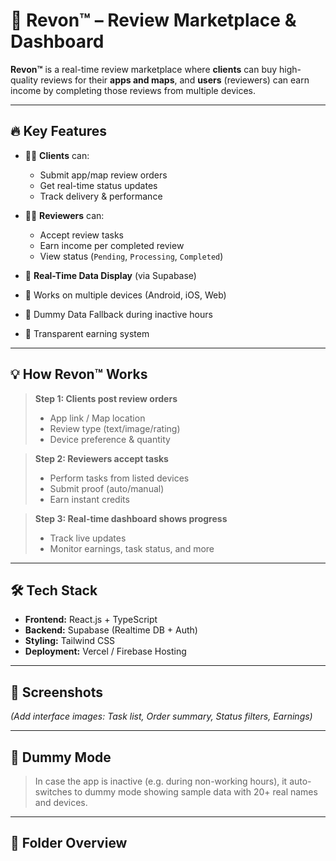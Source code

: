# 🌟 Revon™ – Review Marketplace & Dashboard

**Revon™** is a real-time review marketplace where **clients** can buy high-quality reviews for their **apps and maps**, and **users** (reviewers) can earn income by completing those reviews from multiple devices.

---

## 🔥 Key Features

- 🧑‍💼 **Clients** can:
  - Submit app/map review orders
  - Get real-time status updates
  - Track delivery & performance

- 🧑‍💻 **Reviewers** can:
  - Accept review tasks
  - Earn income per completed review
  - View status (`Pending`, `Processing`, `Completed`)

- 📡 **Real-Time Data Display** (via Supabase)
- 📱 Works on multiple devices (Android, iOS, Web)
- 🧪 Dummy Data Fallback during inactive hours
- 💸 Transparent earning system

---

## 💡 How Revon™ Works

> **Step 1: Clients post review orders**  
> - App link / Map location  
> - Review type (text/image/rating)  
> - Device preference & quantity

> **Step 2: Reviewers accept tasks**  
> - Perform tasks from listed devices  
> - Submit proof (auto/manual)  
> - Earn instant credits

> **Step 3: Real-time dashboard shows progress**  
> - Track live updates  
> - Monitor earnings, task status, and more

---

## 🛠️ Tech Stack

- **Frontend:** React.js + TypeScript
- **Backend:** Supabase (Realtime DB + Auth)
- **Styling:** Tailwind CSS
- **Deployment:** Vercel / Firebase Hosting

---

## 📸 Screenshots

_(Add interface images: Task list, Order summary, Status filters, Earnings)_

---

## 🧪 Dummy Mode

> In case the app is inactive (e.g. during non-working hours), it auto-switches to dummy mode showing sample data with 20+ real names and devices.

---

## 📁 Folder Overview

